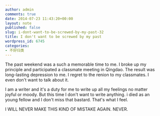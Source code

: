 ```yaml
---
author: admin
comments: true
date: 2014-07-23 11:43:20+00:00
layout: note
published: false
slug: i-dont-want-to-be-screwed-by-my-past-32
title: I don't want to be screwed by my past
wordpress_id: 6745
categories:
- 不好归类
---
```


The past weekend was a such a memorable time to me. I broke up my principle and participated a classmate meeting in Qingdao. The result was long-lasting depression to me. I regret to the renion to my classmates. I even don't want to talk about it.

I am a writer and it's a duty for me to write up all my feelings no matter joyful or moody. But this time I don't want to write anything. i died as an young fellow and I don't miss that bastard. That's what I feel. 

I WILL NEVER MAKE THIS KIND OF MISTAKE AGAIN. NEVER. 

 
